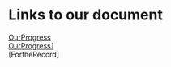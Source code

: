 # Links to our document
[OurProgress](./OurProgress/)  
[OurProgress1](./OurProgress1/)  
[FortheRecord]